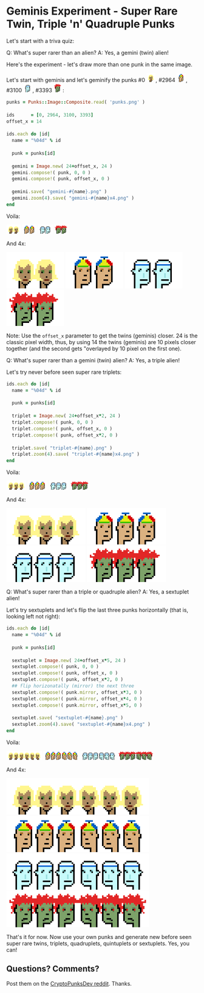 # Geminis Experiment - Super Rare Twin, Triple 'n' Quadruple Punks


Let's start with a triva quiz:

Q: What's super rarer than an alien?
A: Yes, a gemini (twin) alien!





Here's the experiment - let's draw more than one punk in
the same image.

Let's start with geminis and let's geminify
the punks #0 ![](i/punk-0000.png),
#2964 ![](i/punk-2964.png),
#3100 ![](i/punk-3100.png),
#3393 ![](i/punk-3393.png):



``` ruby
punks = Punks::Image::Composite.read( 'punks.png' )

ids      = [0, 2964, 3100, 3393]
offset_x = 14

ids.each do |id|
  name = "%04d" % id

  punk = punks[id]

  gemini = Image.new( 24+offset_x, 24 )
  gemini.compose!( punk, 0, 0 )
  gemini.compose!( punk, offset_x, 0 )

  gemini.save( "gemini-#{name}.png" )
  gemini.zoom(4).save( "gemini-#{name}x4.png" )
end
```

Voila:

![](i/gemini-0000.png)
![](i/gemini-2964.png)
![](i/gemini-3100.png)
![](i/gemini-3393.png)

And 4x:

![](i/gemini-0000x4.png)
![](i/gemini-2964x4.png)
![](i/gemini-3100x4.png)
![](i/gemini-3393x4.png)


Note: Use the `offset_x` parameter
to get the twins (geminis) closer.
24 is the classic pixel width, thus, by using 14
the twins (geminis) are 10 pixels closer together
(and the second gets "overlayed by 10 pixel on the first one).




Q: What's super rarer than a gemini (twin) alien?
A: Yes, a triple alien!


Let's try never before seen super rare triplets:

``` ruby
ids.each do |id|
  name = "%04d" % id

  punk = punks[id]

  triplet = Image.new( 24+offset_x*2, 24 )
  triplet.compose!( punk, 0, 0 )
  triplet.compose!( punk, offset_x, 0 )
  triplet.compose!( punk, offset_x*2, 0 )

  triplet.save( "triplet-#{name}.png" )
  triplet.zoom(4).save( "triplet-#{name}x4.png" )
end
```


Voila:

![](i/triplet-0000.png)
![](i/triplet-2964.png)
![](i/triplet-3100.png)
![](i/triplet-3393.png)

And 4x:

![](i/triplet-0000x4.png)
![](i/triplet-2964x4.png)
![](i/triplet-3100x4.png)
![](i/triplet-3393x4.png)



Q: What's super rarer than a triple or quadruple alien?
A: Yes, a sextuplet alien!


Let's try sextuplets and let's flip
the last three punks horizontally (that is, looking left not right):

``` ruby
ids.each do |id|
  name = "%04d" % id

  punk = punks[id]

  sextuplet = Image.new( 24+offset_x*5, 24 )
  sextuplet.compose!( punk, 0, 0 )
  sextuplet.compose!( punk, offset_x, 0 )
  sextuplet.compose!( punk, offset_x*2, 0 )
  ## flip horizonatally (mirror) the next three
  sextuplet.compose!( punk.mirror, offset_x*3, 0 )
  sextuplet.compose!( punk.mirror, offset_x*4, 0 )
  sextuplet.compose!( punk.mirror, offset_x*5, 0 )

  sextuplet.save( "sextuplet-#{name}.png" )
  sextuplet.zoom(4).save( "sextuplet-#{name}x4.png" )
end
```


Voila:

![](i/sextuplet-0000.png)
![](i/sextuplet-2964.png)
![](i/sextuplet-3100.png)
![](i/sextuplet-3393.png)

And 4x:

![](i/sextuplet-0000x4.png)
![](i/sextuplet-2964x4.png)
![](i/sextuplet-3100x4.png)
![](i/sextuplet-3393x4.png)




That's it for now.  Now use your own punks
and generate new before seen super rare twins, triplets,
quadruplets, quintuplets or sextuplets. Yes, you can!



## Questions? Comments?

Post them on the [CryptoPunksDev reddit](https://old.reddit.com/r/CryptoPunksDev). Thanks.
